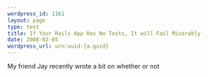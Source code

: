 ```yaml
--- 
wordpress_id: 1161
layout: page
type: text
title: If Your Rails App Has No Tests, It will Fail Miserably
date: 2008-02-05  
wordpress_url: urn:uuid:{a.guid}
---
```

<p>My friend Jay recently wrote a bit on whether or not </p>
